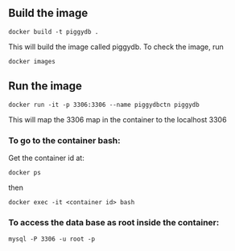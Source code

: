 ## Build the image
```
docker build -t piggydb . 
```
This will build the image called piggydb. 
To check the image, run
```
docker images
```

## Run the image
```
docker run -it -p 3306:3306 --name piggydbctn piggydb
```
This will map the 3306 map in the container to the localhost 3306


### To go to the container bash:
Get the container id at:
```
docker ps
```
then 
```
docker exec -it <container id> bash
```

### To access the data base as root inside the container:
```
mysql -P 3306 -u root -p
```


